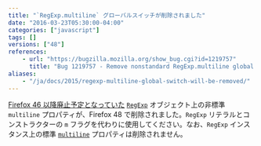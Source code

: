 ```yaml
---
title: "`RegExp.multiline` グローバルスイッチが削除されました"
date: "2016-03-23T05:30:00-04:00"
categories: ["javascript"]
tags: []
versions: ["48"]
references:
    - url: "https://bugzilla.mozilla.org/show_bug.cgi?id=1219757"
      title: "Bug 1219757 - Remove nonstandard RegExp.multiline global switch"
aliases:
    - "/ja/docs/2015/regexp-multiline-global-switch-will-be-removed/"
---
```

[Firefox 46 以降廃止予定となっていた](https://www.fxsitecompat.dev/ja/docs/2015/regexp-multiline-global-switch-has-been-deprecated/) [`RegExp`](https://developer.mozilla.org/docs/Web/JavaScript/Reference/Global_Objects/RegExp) オブジェクト上の非標準 `multiline` プロパティが、Firefox 48 で削除されました。`RegExp` リテラルとコンストラクターの `m` フラグを代わりに使用してください。なお、`RegExp` インスタンス上の標準 [`multiline`](https://developer.mozilla.org/docs/Web/JavaScript/Reference/Global_Objects/RegExp/multiline) プロパティは削除されません。
